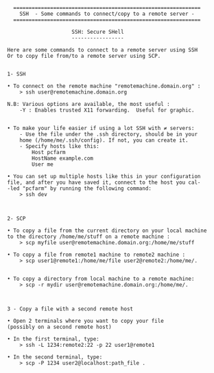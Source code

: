 
      =============================================================
        SSH  - Some commands to connect/copy to a remote server -
      =============================================================
    
                         SSH: Secure SHell 
                         -----------------

    Here are some commands to connect to a remote server using SSH
    Or to copy file from/to a remote server using SCP.
    

    1- SSH 
        
    • To connect on the remote machine "remotemachine.domain.org" :
        > ssh user@remotemachine.domain.org

    N.B: Various options are available, the most useful :
        -Y : Enables trusted X11 forwarding.  Useful for graphic.


    • To make your life easier if using a lot SSH with ≠ servers: 
        - Use the file under the .ssh directory, should be in your 
        home (/home/me/.ssh/config). If not, you can create it.
        - Specify hosts like this: 
            Host pcfarm
            HostName example.com
            User me
        
    • You can set up multiple hosts like this in your configuration 
    file, and after you have saved it, connect to the host you cal-
    -led "pcfarm" by running the following command:
        > ssh dev



    2- SCP

    • To copy a file from the current directory on your local machine 
    to the directory /home/me/stuff on a remote machine : 
        > scp myfile user@remotemachine.domain.org:/home/me/stuff
    
    • To copy a file from remote1 machine to remote2 machine :
        > scp user1@remote1:/home/me/file user2@remote2:/home/me/.
    
    
    • To copy a directory from local machine to a remote machine:
        > scp -r mydir user@remotemachine.domain.org:/home/me/.

    

    3 - Copy a file with a second remote host

    • Open 2 terminals where you want to copy your file 
    (possibly on a second remote host)
    
    • In the first terminal, type:
        > ssh -L 1234:remote2:22 -p 22 user1@remote1
    
    • In the second terminal, type:
        > scp -P 1234 user2@localhost:path_file .














